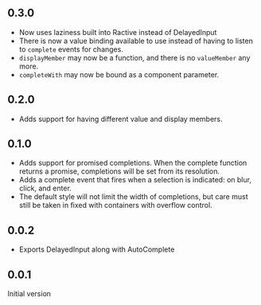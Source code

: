 ## 0.3.0

* Now uses laziness built into Ractive instead of DelayedInput
* There is now a value binding available to use instead of having to listen to `complete` events for changes.
* `displayMember` may now be a function, and there is no `valueMember` any more.
* `completeWith` may now be bound as a component parameter.

## 0.2.0

* Adds support for having different value and display members.

## 0.1.0

* Adds support for promised completions. When the complete function returns a promise, completions will be set from its resolution.
* Adds a complete event that fires when a selection is indicated: on blur, click, and enter.
* The default style will not limit the width of completions, but care must still be taken in fixed with containers with overflow control.

## 0.0.2

* Exports DelayedInput along with AutoComplete

## 0.0.1

Initial version
